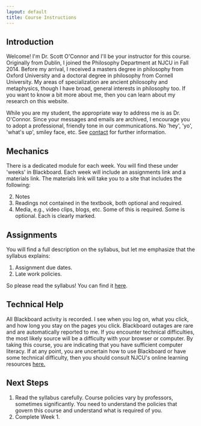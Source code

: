```yaml
---
layout: default
title: Course Instructions
---
```


## Introduction

Welcome! I'm Dr. Scott O'Connor and I'll be your instructor for this course. Originally from Dublin, I joined the Philosophy Department at NJCU in Fall 2014. Before my arrival, I received a masters degree in philosophy from Oxford University and a doctoral degree in philosophy from Cornell University. My areas of specialization are ancient philosophy and metaphysics, though I have broad, general interests in philosophy too. If you want to know a bit more about me, then you can learn about my research on this website. 

While you are my student, the appropriate way to address me is as Dr. O'Connor. Since your messages and emails are archived, I encourage you to adopt a professional, friendly tone in our communications. No 'hey', 'yo', 'what's up', smiley face, etc. See [contact](/Contact) for further information.


## Mechanics

There is a dedicated module for each week. You will find these under 'weeks' in Blackboard. Each week will include an assignments link and a materials link. The materials link will take you to a site that includes the following:  


2. Notes   
3. Readings not contained in the textbook, both optional and required.
5. Media, e.g., video clips, blogs, etc. Some of this is required. Some is optional. Each is clearly marked. 



## Assignments

You will find a full description on the syllabus, but let me emphasize that the syllabus explains: 

1. Assignment due dates. 
2. Late work policies. 

So please read the syllabus! You can find it [here](https://www.scottoconnor.org/examined/Syllabus.pdf).

## Technical Help

All Blackboard activity is recorded. I see when you log on, what you click, and how long you stay on the pages you click. Blackboard outages are rare and are automatically reported to me. If you encounter technical difficulties, the most likely source will be a difficulty with your browser or computer. By taking this course, you are indicating that you have sufficient computer literacy. If at any point, you are uncertain how to use Blackboard or have some technical difficulty, then you should consult NJCU's online learning resources [here.](https://www.njcu.edu/directories/offices-centers/information-technology/help-desk)



## Next Steps 

1. Read the syllabus carefully. Course policies vary by professors, sometimes significantly. You need to understand the policies that govern this course and understand what is required of you.  
2. Complete Week 1. 

